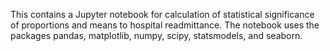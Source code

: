 This contains a Jupyter notebook for calculation of statistical significance of proportions and means to hospital readmittance. The notebook uses the packages pandas, matplotlib, numpy, scipy, statsmodels, and seaborn.
